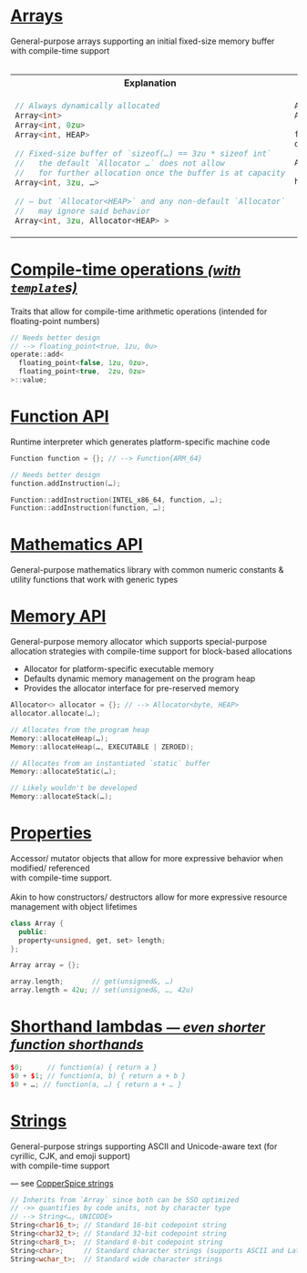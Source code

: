 <!-- Arrays -->
<h1 style=text-transform:none> <a href=#arrays target=_self> Arrays </a> </h1>
General-purpose arrays supporting an initial fixed-size memory buffer <br/>
with compile-time support <br/> <br/>
<table>
<tbody>
<tr>
  <th> Explanation </th>
  <th> Examples </th>
</tr>
<tr style=vertical-align:top>
  <td>

  ```cpp
  // Always dynamically allocated
  Array<int>
  Array<int, 0zu>
  Array<int, HEAP>
  ```
  ```cpp
  // Fixed-size buffer of `sizeof(…) == 3zu * sizeof int`
  //   the default `Allocator …` does not allow
  //   for further allocation once the buffer is at capacity
  Array<int, 3zu, …>

  // — but `Allocator<HEAP>` and any non-default `Allocator`
  //   may ignore said behavior
  Array<int, 3zu, Allocator<HEAP> >
  ```
  </td>
  <td>

  ```cpp
  Array<int, 3zu> fixed {1, 2}; // int[3] {1, 2, 0}
  Array<int>      dynamic;      // int*

  fixed.add(…);        // ❌ can’t add to a fixed-sized array
  dynamic.add(1, 2, 3); // ✅ int (*)[3] {1, 2, 3}
  ```
  ```cpp
  Array<int, 3zu, Allocator<HEAP> > heaped;  // int (*)[3] {0, 0, 0}

  heaped.add(1, 2, 3); // ✅ int (*)[6] {0, 0, 0, 1, 2, 3}
  ```
  </td>
</tr>
</tbody>
</table>

<!-- Compile-time Operations -->
<h1 style=text-transform:none> <a href=#constops target=_self> Compile-time operations <small> <em> (with <code>template</code>s) </em> </small> </a> </h1>
Traits that allow for compile-time arithmetic operations (intended for floating-point numbers)

```cpp
// Needs better design
// --> floating_point<true, 1zu, 0u>
operate::add<
  floating_point<false, 1zu, 0zu>,
  floating_point<true,  2zu, 0zu>
>::value;
```

<!-- Function API -->
<h1 style=text-transform:none> <a href=#functions target=_self> Function API </a> </h1>
Runtime interpreter which generates platform-specific machine code

```cpp
Function function = {}; // --> Function{ARM_64}

// Needs better design
function.addInstruction(…);

Function::addInstruction(INTEL_x86_64, function, …);
Function::addInstruction(function, …);
```

<!-- Mathematics API -->
<h1 style=text-transform:none> <a href=#mathematics target=_self> Mathematics API </a> </h1>
General-purpose mathematics library with common numeric constants & utility functions that work with generic types

<!-- Memory API -->
<h1 style=text-transform:none> <a href=#memory target=_self> Memory API </a> </h1>
General-purpose memory allocator which supports special-purpose allocation strategies with compile-time support for block-based allocations

* Allocator for platform-specific executable memory
* Defaults dynamic memory management on the program heap
* Provides the allocator interface for pre-reserved memory

```cpp
Allocator<> allocator = {}; // --> Allocator<byte, HEAP>
allocator.allocate(…);
```
```cpp
// Allocates from the program heap
Memory::allocateHeap(…);
Memory::allocateHeap(…, EXECUTABLE | ZEROED);

// Allocates from an instantiated `static` buffer
Memory::allocateStatic(…);

// Likely wouldn't be developed
Memory::allocateStack(…);
```

<!-- Properties -->
<h1 style=text-transform:none> <a href=#properties target=_self> Properties </a> </h1>
Accessor/ mutator objects that allow for more expressive behavior when modified/ referenced <br/>
with compile-time support. <br/> <br/>
Akin to how constructors/ destructors allow for more expressive resource management with object lifetimes

```cpp
class Array {
  public:
  property<unsigned, get, set> length;
};
```
```cpp
Array array = {};

array.length;       // get(unsigned&, …)
array.length = 42u; // set(unsigned&, …, 42u)
```

<!-- Shorthand Lambdas -->
<h1 style=text-transform:none> <a href=#lambdas target=_self> Shorthand lambdas <small> <em> — even shorter function shorthands </em> </small> </a> </h1>

```cpp
$0;      // function(a) { return a }
$0 + $1; // function(a, b) { return a + b }
$0 + …; // function(a, …) { return a + … }
```

<!-- String API -->
<h1 style=text-transform:none> <a href=#strings target=_self> Strings </a> </h1>
General-purpose strings supporting ASCII and Unicode-aware text (for cyrillic, CJK, and emoji support) <br/>
with compile-time support

— see [CopperSpice strings](https://github.com/copperspice/cs_string)

```cpp
// Inherits from `Array` since both can be SSO optimized
// ->> quantifies by code units, not by character type
// --> String<…, UNICODE>
String<char16_t>; // Standard 16-bit codepoint string
String<char32_t>; // Standard 32-bit codepoint string
String<char8_t>;  // Standard 8-bit codepoint string
String<char>;     // Standard character strings (supports ASCII and Latin-1 (ISO-8859-1))
String<wchar_t>;  // Standard wide character strings
```
